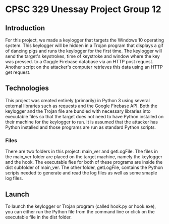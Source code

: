 # CPSC 329 Unessay Project Group 12

## Introduction

For this project, we made a keylogger that targets the Windows 10 operating system. This keylogger will be hidden in a Trojan program that displays a gif of dancing pigs and runs the keylogger for the first time. The keylogger will send the target's keystrokes, time of keystroke and window where the key was pressed. to a Goggle Firebase database via an HTTP post request. Another script on the attacker's computer retrieves this data using an HTTP get request.

## Technologies

This project was created entirely (primarily) in Python 3 using several external libraries such as requests and the Google Firebase API. Both the keylogger and the Trojan file are bundled with necessary libraries into executable files so that the target does not need to have Python installed on their machine for the keylogger to run. It is assumed that the attacker has Python installed and those programs are run as standard Python scripts.

### Files

There are two folders in this project: main_ver and getLogFile. The files in the main_ver folder are placed on the target machine, namely the keylogger and the hook. The executable fies for both of these programs are inside the dist subfolder of main_ver. The other folder, getLogFile, contains the Python scripts needed to generate and read the log files as well as some smaple log files.

## Launch
To launch the keylogger or Trojan program (called hook.py or hook.exe), you can either run the Python file from the command line or click on the executable file in the dist folder.